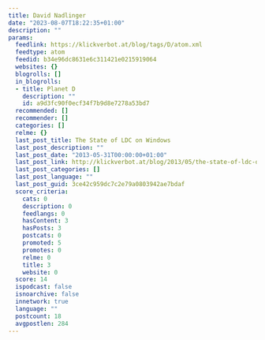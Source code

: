 ```yaml
---
title: David Nadlinger
date: "2023-08-07T18:22:35+01:00"
description: ""
params:
  feedlink: https://klickverbot.at/blog/tags/D/atom.xml
  feedtype: atom
  feedid: b34e96dc8631e6c311421e0215919064
  websites: {}
  blogrolls: []
  in_blogrolls:
  - title: Planet D
    description: ""
    id: a9d3fc90f0ecf34f7b9d8e7278a53bd7
  recommended: []
  recommender: []
  categories: []
  relme: {}
  last_post_title: The State of LDC on Windows
  last_post_description: ""
  last_post_date: "2013-05-31T00:00:00+01:00"
  last_post_link: http://klickverbot.at/blog/2013/05/the-state-of-ldc-on-windows/
  last_post_categories: []
  last_post_language: ""
  last_post_guid: 3ce42c959dc7c2e79a0803942ae7bdaf
  score_criteria:
    cats: 0
    description: 0
    feedlangs: 0
    hasContent: 3
    hasPosts: 3
    postcats: 0
    promoted: 5
    promotes: 0
    relme: 0
    title: 3
    website: 0
  score: 14
  ispodcast: false
  isnoarchive: false
  innetwork: true
  language: ""
  postcount: 18
  avgpostlen: 284
---
```

